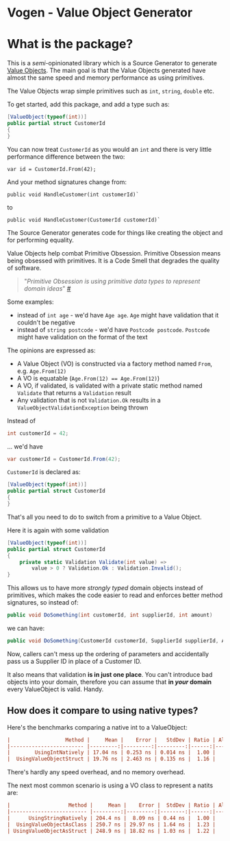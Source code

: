 # Vogen - Value Object Generator

# What is the package?

This is a _semi_-opinionated library which is a Source Generator to generate [Value Objects](https://wiki.c2.com/?ValueObject).
The main goal is that the Value Objects generated have almost the same speed and memory performance as using primitives.

The Value Objects wrap simple primitives such as `int`, `string`, `double` etc.

To get started, add this package, and add a type such as:

```csharp
[ValueObject(typeof(int))]
public partial struct CustomerId 
{
}
```

You can now treat `CustomerId` as you would an `int` and there is very little performance difference between the two:

`var id = CustomerId.From(42);`

And your method signatures change from:

```charp
public void HandleCustomer(int customerId)`
```

to

```charp
public void HandleCustomer(CustomerId customerId)`
```

The Source Generator generates code for things like creating the object and for performing equality. 

Value Objects help combat Primitive Obsession. Primitive Obsession means being obsessed with primitives.  It is a Code Smell that degrades the quality of software.

> "*Primitive Obsession is using primitive data types to represent domain ideas*" [#](https://wiki.c2.com/?PrimitiveObsession)

Some examples:

* instead of `int age` - we'd have `Age age`. `Age` might have validation that it couldn't be negative
* instead of `string postcode` - we'd have `Postcode postcode`. `Postcode` might have validation on the format of the text

The opinions are expressed as:

* A Value Object (VO) is constructed via a factory method named `From`, e.g. `Age.From(12)`
* A VO is equatable (`Age.From(12) == Age.From(12)`)
* A VO, if validated, is validated with a private static method named `Validate` that returns a `Validation` result
* Any validation that is not `Validation.Ok` results in a `ValueObjectValidationException` being thrown

Instead of

```csharp
int customerId = 42;
```

... we'd have

```csharp
var customerId = CustomerId.From(42);
```

`CustomerId` is declared as:

```csharp
[ValueObject(typeof(int))]
public partial struct CustomerId 
{
}
```
That's all you need to do to switch from a primitive to a Value Object.

Here it is again with some validation

```csharp
[ValueObject(typeof(int))]
public partial struct CustomerId 
{
    private static Validation Validate(int value) => 
        value > 0 ? Validation.Ok : Validation.Invalid(); 
}
```

This allows us to have more _strongly typed_ domain objects instead of primitives, which makes the code easier to read and enforces better method signatures, so instead of:

``` cs
public void DoSomething(int customerId, int supplierId, int amount)
```
we can have:

``` cs
public void DoSomething(CustomerId customerId, SupplierId supplierId, Amount amount)
```

Now, callers can't mess up the ordering of parameters and accidentally pass us a Supplier ID in place of a Customer ID.

It also means that validation **is in just one place**. You can't introduce bad objects into your domain, therefore you can assume that **in _your_ domain** every ValueObject is valid.  Handy.

## How does it compare to using native types?

Here's the benchmarks comparing a native int to a ValueObject:

```ini
|                  Method |     Mean |    Error |   StdDev | Ratio | Allocated |
|------------------------ |---------:|---------:|---------:|------:|----------:|
|        UsingIntNatively | 17.04 ns | 0.253 ns | 0.014 ns |  1.00 |         - |
|  UsingValueObjectStruct | 19.76 ns | 2.463 ns | 0.135 ns |  1.16 |         - |
```

There's hardly any speed overhead, and no memory overhead.

The next most common scenario is using a VO class to represent a natits are:

```ini
|                   Method |     Mean |    Error |  StdDev | Ratio | Allocated |
|------------------------- |---------:|---------:|--------:|------:|----------:|
|      UsingStringNatively | 204.4 ns |  8.09 ns | 0.44 ns |  1.00 |     256 B |
|  UsingValueObjectAsClass | 250.7 ns | 29.97 ns | 1.64 ns |  1.23 |     328 B |
| UsingValueObjectAsStruct | 248.9 ns | 18.82 ns | 1.03 ns |  1.22 |     304 B |
```